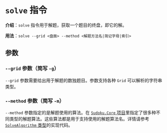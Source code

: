 # `solve` 指令

**介绍**：`solve` 指令用于解题，获取一个题目的终盘，即它的解。

**用法**：`solve --grid <盘面> --method <解题方法名|简记字母|索引>`

## 参数

### `--grid` 参数（简写 `-g`）

`--grid` 参数需要给出用于解题的数独题目。参数支持各种 `Grid` 可以解析的字符串类型。

### `--method` 参数（简写 `-m`）

`--method` 参数指定的是解题使用的算法。在 [`Sudoku.Core` 项目](https://github.com/SunnieShine/Sudoku/tree/main/src/Sudoku.Core/Solving)里指定了很多种不同类型的解题算法。这些算法都是用于支持使用的解题算法名。详情请参考 [`SolveAlgorithm` 类型](https://github.com/SunnieShine/Sudoku/tree/main/src/Sudoku.CommandLine/RootCommands/SolveAlgorithm.cs)的实现代码。
